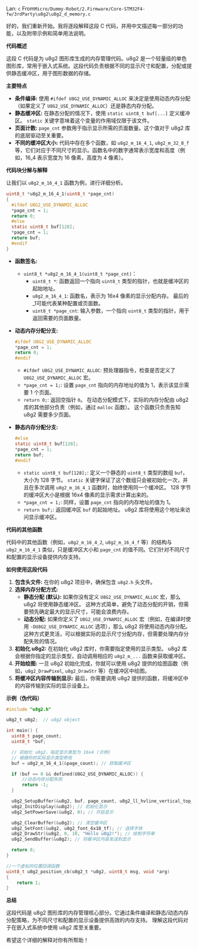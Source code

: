 Lan: `c` From`Micro/Dummy-Robot/2.Firmware/Core-STM32F4-fw/3rdParty\u8g2\u8g2_d_memory.c`

好的，我们重新开始。我将逐段解释这段 C 代码，并用中文描述每一部分的功能，以及附带示例和简单用法说明。

**代码概述**

这段 C 代码是为 u8g2 图形库生成的内存管理代码。u8g2 是一个轻量级的单色图形库，常用于嵌入式系统。这段代码负责根据不同的显示尺寸和配置，分配或提供静态缓冲区，用于图形数据的存储。

**主要特点**

*   **条件编译:** 使用 `#ifdef U8G2_USE_DYNAMIC_ALLOC` 来决定是使用动态内存分配（如果定义了 `U8G2_USE_DYNAMIC_ALLOC`）还是静态内存分配。
*   **静态缓冲区:** 在静态分配的情况下，使用 `static uint8_t buf[...]` 定义缓冲区。 `static` 关键字意味着这个变量的作用域仅限于该文件。
*   **页面计数:**  `page_cnt` 参数用于指示显示所需的页面数量。这个值对于 u8g2 库的底层驱动至关重要。
*   **不同的缓冲区大小:**  代码中存在多个函数，如 `u8g2_m_16_4_1`, `u8g2_m_32_8_f` 等，它们对应于不同尺寸的显示。函数名中的数字通常表示宽度和高度（例如，16\_4 表示宽度为 16 像素，高度为 4 像素）。

**代码块分解与解释**

让我们以 `u8g2_m_16_4_1` 函数为例，进行详细分析。

```c
uint8_t *u8g2_m_16_4_1(uint8_t *page_cnt)
{
  #ifdef U8G2_USE_DYNAMIC_ALLOC
  *page_cnt = 1;
  return 0;
  #else
  static uint8_t buf[128];
  *page_cnt = 1;
  return buf;
  #endif
}
```

*   **函数签名:**
    *   `uint8_t *u8g2_m_16_4_1(uint8_t *page_cnt)`：
        *   `uint8_t *`:  函数返回一个指向 `uint8_t` 类型的指针，也就是缓冲区的起始地址。
        *   `u8g2_m_16_4_1`:  函数名，表示为 16x4 像素的显示分配内存。 最后的\_1可能代表某种配置或页面数。
        *   `uint8_t *page_cnt`:  输入参数，一个指向 `uint8_t` 类型的指针，用于返回需要的页面数量。

*   **动态内存分配分支:**

    ```c
    #ifdef U8G2_USE_DYNAMIC_ALLOC
    *page_cnt = 1;
    return 0;
    #endif
    ```

    *   `#ifdef U8G2_USE_DYNAMIC_ALLOC`: 预处理器指令，检查是否定义了 `U8G2_USE_DYNAMIC_ALLOC` 宏。
    *   `*page_cnt = 1;`: 设置 `page_cnt` 指向的内存地址的值为 1，表示该显示需要 1 个页面。
    *   `return 0;`: 返回空指针 `0`。 在动态分配模式下，实际的内存分配由 u8g2 库的其他部分负责（例如，通过 `malloc` 函数）。 这个函数只负责告知 u8g2 需要多少页面。

*   **静态内存分配分支:**

    ```c
    #else
    static uint8_t buf[128];
    *page_cnt = 1;
    return buf;
    #endif
    ```

    *   `static uint8_t buf[128];`:  定义一个静态的 `uint8_t` 类型的数组 `buf`，大小为 128 字节。 `static` 关键字保证了这个数组只会被初始化一次，并且在多次调用 `u8g2_m_16_4_1` 函数时，始终使用同一个缓冲区。 128 字节的缓冲区大小是根据 16x4 像素的显示需求计算出来的。
    *   `*page_cnt = 1;`:  同样，设置 `page_cnt` 指向的内存地址的值为 1。
    *   `return buf;`: 返回缓冲区 `buf` 的起始地址。 u8g2 库将使用这个地址来访问显示缓冲区。

**代码的其他函数**

代码中的其他函数（例如，`u8g2_m_16_4_2`, `u8g2_m_16_4_f` 等）的结构与 `u8g2_m_16_4_1` 类似，只是缓冲区大小和 `page_cnt` 的值不同。它们针对不同尺寸和配置的显示设备提供内存支持。

**如何使用这段代码**

1.  **包含头文件:** 在你的 u8g2 项目中，确保包含 `u8g2.h` 头文件。
2.  **选择内存分配方式:**
    *   **静态分配 (默认):** 如果你没有定义 `U8G2_USE_DYNAMIC_ALLOC` 宏，那么 u8g2 将使用静态缓冲区。 这种方式简单，避免了动态分配的开销，但需要预先确定最大的显示尺寸，可能会浪费内存。
    *   **动态分配:** 如果你定义了 `U8G2_USE_DYNAMIC_ALLOC` 宏（例如，在编译时使用 `-DU8G2_USE_DYNAMIC_ALLOC` 选项），那么 u8g2 将使用动态内存分配。 这种方式更灵活，可以根据实际的显示尺寸分配内存，但需要处理内存分配失败的情况。
3.  **初始化 u8g2:**  在初始化 u8g2 库时，你需要指定使用的显示类型。 u8g2 库会根据你指定的显示类型，自动调用相应的 `u8g2_m_...` 函数来获取缓冲区。
4.  **开始绘图:**  一旦 u8g2 初始化完成，你就可以使用 u8g2 提供的绘图函数（例如，`u8g2_DrawPixel`, `u8g2_DrawStr` 等）在缓冲区中绘图。
5.  **将缓冲区内容传输到显示:**  最后，你需要调用 u8g2 提供的函数，将缓冲区中的内容传输到实际的显示设备上。

**示例（伪代码）**

```c
#include "u8g2.h"

u8g2_t u8g2;  // u8g2 object

int main() {
  uint8_t page_count;
  uint8_t *buf;

  // 初始化 u8g2，指定显示类型为 16x4 (示例)
  // 根据你的实际显示类型修改
  buf = u8g2_m_16_4_1(&page_count); // 获取缓冲区

  if (buf == 0 && defined(U8G2_USE_DYNAMIC_ALLOC)) {
      //动态内存分配失败
      return -1;
  }

  u8g2_SetupBuffer(&u8g2, buf, page_count, u8g2_ll_hvline_vertical_top_lsb, u8g2_position_cb);  // 链接缓冲区到 u8g2
  u8g2_InitDisplay(&u8g2); // 初始化显示
  u8g2_SetPowerSave(&u8g2, 0); // 开启显示

  u8g2_ClearBuffer(&u8g2); // 清空缓冲区
  u8g2_SetFont(&u8g2, u8g2_font_6x10_tf); // 选择字体
  u8g2_DrawStr(&u8g2, 0, 10, "Hello u8g2!"); // 绘制字符串
  u8g2_SendBuffer(&u8g2); // 将缓冲区内容发送到显示

  return 0;
}

//一个虚拟的位置回调函数
uint8_t u8g2_position_cb(u8g2_t *u8g2, uint8_t msg, void *arg)
{
    return 1;
}
```

**总结**

这段代码是 u8g2 图形库的内存管理核心部分。它通过条件编译和静态/动态内存分配策略，为不同尺寸和配置的显示设备提供高效的内存支持。 理解这段代码对于在嵌入式系统中使用 u8g2 库至关重要。

希望这个详细的解释对你有所帮助！
